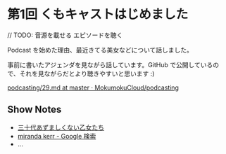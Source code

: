 # 第1回 くもキャストはじめました

// TODO: 音源を載せる
  エピソードを聴く

Podcast を始めた理由、最近きてる美女などについて話しました。

事前に書いたアジェンダを見ながら話しています。GitHub で公開しているので、それを見ながらだとより聴きやすいと思います :)

[podcasting/29.md at master · MokumokuCloud/podcasting](https://github.com/MokumokuCloud/podcasting/blob/master/agendas/2015/03/29.md)

## Show Notes
- [三十代あずましくない乙女たち](http://azoto.crap.jp/)
- [miranda kerr - Google 検索](https://www.google.co.jp/search?q=miranda+kerr&safe=off&source=lnms&tbm=isch&sa=X&ei=3wwZVaJdiOTwBe7AgOAB&ved=0CAcQ_AUoAQ&biw=1106&bih=958)
- ...
